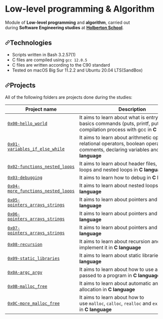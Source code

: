 <h1 dir="auto">Low-level programming &amp; Algorithm</h1>
<p dir="auto">Module of&nbsp;<strong>Low-level programming</strong>&nbsp;and&nbsp;<strong>algorithm</strong>, carried out during&nbsp;<strong>Software Engineering studies</strong>&nbsp;at&nbsp;<strong><a href="https://www.holbertonschool.com/" rel="nofollow">Holberton School</a></strong>.</p>
<h2 dir="auto"><svg class="octicon octicon-link" viewbox="0 0 16 16" version="1.1" width="16" height="16" aria-hidden="true"><path fill-rule="evenodd" d="M7.775 3.275a.75.75 0 001.06 1.06l1.25-1.25a2 2 0 112.83 2.83l-2.5 2.5a2 2 0 01-2.83 0 .75.75 0 00-1.06 1.06 3.5 3.5 0 004.95 0l2.5-2.5a3.5 3.5 0 00-4.95-4.95l-1.25 1.25zm-4.69 9.64a2 2 0 010-2.83l2.5-2.5a2 2 0 012.83 0 .75.75 0 001.06-1.06 3.5 3.5 0 00-4.95 0l-2.5 2.5a3.5 3.5 0 004.95 4.95l1.25-1.25a.75.75 0 00-1.06-1.06l-1.25 1.25a2 2 0 01-2.83 0z"></path></svg>Technologies</h2>
<ul dir="auto">
<li>Scripts written in Bash 3.2.57(1)</li>
<li>C files are compiled using&nbsp;<code>gcc 12.0.5</code></li>
<li>C files are written according to the C90 standard</li>
<li>Tested on macOS Big Sur 11.2.2 and Ubuntu 20.04 LTS(SandBox)</li>
</ul>
<h2 dir="auto"><svg class="octicon octicon-link" viewbox="0 0 16 16" version="1.1" width="16" height="16" aria-hidden="true"><path fill-rule="evenodd" d="M7.775 3.275a.75.75 0 001.06 1.06l1.25-1.25a2 2 0 112.83 2.83l-2.5 2.5a2 2 0 01-2.83 0 .75.75 0 00-1.06 1.06 3.5 3.5 0 004.95 0l2.5-2.5a3.5 3.5 0 00-4.95-4.95l-1.25 1.25zm-4.69 9.64a2 2 0 010-2.83l2.5-2.5a2 2 0 012.83 0 .75.75 0 001.06-1.06 3.5 3.5 0 00-4.95 0l-2.5 2.5a3.5 3.5 0 004.95 4.95l1.25-1.25a.75.75 0 00-1.06-1.06l-1.25 1.25a2 2 0 01-2.83 0z"></path></svg>Projects</h2>
<p dir="auto">All of the following folders are projects done during the studies:</p>
<table>
<thead>
<tr>
<th>Project name</th>
<th>Description</th>
</tr>
</thead>
<tbody>
<tr>
<td><a href="https://github.com/SebastianBlandon/holbertonschool-low_level_programming/tree/main/0x00-hello_world"><code>0x00-hello_world</code></a></td>
<td>It aims to learn about what is entry point, basics commands (puts, printf, putchar), compilation process with gcc in&nbsp;<strong>C language</strong></td>
</tr>
<tr>
<td><a href="https://github.com/SebastianBlandon/holbertonschool-low_level_programming/tree/main/0x01-variables_if_else_while"><code>0x01-variables_if_else_while</code></a></td>
<td>It aims to learn about arithmetic operators, relational operators, boolean operators, comments, declaring variables and loops in&nbsp;<strong>C language</strong></td>
</tr>
<tr>
<td><a href="https://github.com/SebastianBlandon/holbertonschool-low_level_programming/tree/main/0x02-functions_nested_loops"><code>0x02-functions_nested_loops</code></a></td>
<td>It aims to learn about header files, functions, loops and nested loops in&nbsp;<strong>C language</strong></td>
</tr>
<tr>
<td><a href="https://github.com/SebastianBlandon/holbertonschool-low_level_programming/tree/main/0x03-debugging"><code>0x03-debugging</code></a></td>
<td>It aims to learn how to debug in&nbsp;<strong>C language</strong></td>
</tr>
<tr>
<td><a href="https://github.com/SebastianBlandon/holbertonschool-low_level_programming/tree/main/0x04-more_functions_nested_loops"><code>0x04-more_functions_nested_loops</code></a></td>
<td>It aims to learn about nested loops in&nbsp;<strong>C language</strong></td>
</tr>
<tr>
<td><a href="https://github.com/SebastianBlandon/holbertonschool-low_level_programming/tree/main/0x05-pointers_arrays_strings"><code>0x05-pointers_arrays_strings</code></a></td>
<td>It aims to learn about pointers and arrays in&nbsp;<strong>C language</strong></td>
</tr>
<tr>
<td><a href="https://github.com/SebastianBlandon/holbertonschool-low_level_programming/tree/main/0x06-pointers_arrays_strings"><code>0x06-pointers_arrays_strings</code></a></td>
<td>It aims to learn about pointers and arrays in&nbsp;<strong>C language</strong></td>
</tr>
<tr>
<td><a href="https://github.com/SebastianBlandon/holbertonschool-low_level_programming/tree/main/0x07-pointers_arrays_strings"><code>0x07-pointers_arrays_strings</code></a></td>
<td>It aims to learn about pointers and arrays in&nbsp;<strong>C language</strong></td>
</tr>
<tr>
<td><a href="https://github.com/SebastianBlandon/holbertonschool-low_level_programming/tree/main/0x08-recursion"><code>0x08-recursion</code></a></td>
<td>It aims to learn about recursion and how to implement it in&nbsp;<strong>C language</strong></td>
</tr>
<tr>
<td><a href="https://github.com/SebastianBlandon/holbertonschool-low_level_programming/tree/main/0x09-static_libraries"><code>0x09-static_libraries</code></a></td>
<td>It aims to learn about static libraries in&nbsp;<strong>C language</strong></td>
</tr>
<tr>
<td><a href="https://github.com/SebastianBlandon/holbertonschool-low_level_programming/tree/main/0x0A-argc_argv"><code>0x0A-argc_argv</code></a></td>
<td>It aims to learn about how to use arguments passed to a program in&nbsp;<strong>C language</strong></td>
</tr>
<tr>
<td><a href="https://github.com/SebastianBlandon/holbertonschool-low_level_programming/tree/main/0x0B-malloc_free"><code>0x0B-malloc_free</code></a></td>
<td>It aims to learn about automatic and dynamic allocation in&nbsp;<strong>C language</strong></td>
</tr>
<tr>
<td><a href="https://github.com/SebastianBlandon/holbertonschool-low_level_programming/tree/main/0x0C-more_malloc_free"><code>0x0C-more_malloc_free</code></a></td>
<td>It aims to learn about how to use&nbsp;<code>malloc</code>,&nbsp;<code>calloc</code>,&nbsp;<code>realloc</code>&nbsp;and&nbsp;<code>exit</code>&nbsp;functions in&nbsp;<strong>C language</strong></td>
</tr>
<!--
<tr>
<td><a href="https://github.com/SebastianBlandon/holbertonschool-low_level_programming/tree/main/0x0D-preprocessor"><code>0x0D-preprocessor</code></a></td>
<td>It aims to learn about how to include guard in the header files and macros in&nbsp;<strong>C language</strong></td>
</tr>
<tr>
<td><a href="https://github.com/SebastianBlandon/holbertonschool-low_level_programming/tree/main/0x0E-structures_typedef"><code>0x0E-structures_typedef</code></a></td>
<td>It aims to learn about structures and&nbsp;<code>typedef</code>&nbsp;in&nbsp;<strong>C language</strong></td>
</tr>
<tr>
<td><a href="https://github.com/SebastianBlandon/holbertonschool-low_level_programming/tree/main/0x0F-function_pointers"><code>0x0F-function_pointers</code></a></td>
<td>It aims to learn about function pointers in&nbsp;<strong>C language</strong></td>
</tr>
<tr>
<td><a href="https://github.com/SebastianBlandon/holbertonschool-low_level_programming/tree/main/0x10-variadic_functions"><code>0x10-variadic_functions</code></a></td>
<td>It aims to learn about variadic functions in&nbsp;<strong>C language</strong></td>
</tr>
<tr>
<td><a href="https://github.com/SebastianBlandon/holbertonschool-low_level_programming/tree/main/0x12-singly_linked_lists"><code>0x12-singly_linked_lists</code></a></td>
<td>It aims to learn about linked lists in&nbsp;<strong>C language</strong></td>
</tr>
<tr>
<td><a href="https://github.com/SebastianBlandon/holbertonschool-low_level_programming/tree/main/0x13-more_singly_linked_lists"><code>0x13-more_singly_linked_lists</code></a></td>
<td>It aims to learn about singly linked lists in&nbsp;<strong>C language</strong></td>
</tr>
<tr>
<td><a href="https://github.com/SebastianBlandon/holbertonschool-low_level_programming/tree/main/0x14-bit_manipulation"><code>0x14-bit_manipulation</code></a></td>
<td>It aims to learn about how to manipulate bits and use bitwise operators in&nbsp;<strong>C language</strong></td>
</tr>
<tr>
<td><a href="https://github.com/SebastianBlandon/holbertonschool-low_level_programming/tree/main/0x15-file_io"><code>0x15-file_io</code></a></td>
<td>It aims to learn about how to handle files (open, close, read and write), file descriptors, system calls and file permissions in&nbsp;<strong>C language</strong></td>
</tr>
<tr>
<td><a href="https://github.com/SebastianBlandon/holbertonschool-low_level_programming/tree/main/0x17-doubly_linked_lists"><code>0x17-doubly_linked_lists</code></a></td>
<td>It aims to learn about doubly linked list in&nbsp;<strong>C language</strong></td>
</tr>
<tr>
<td><a href="https://github.com/SebastianBlandon/holbertonschool-low_level_programming/tree/main/0x18-dynamic_libraries"><code>0x18-dynamic_libraries</code></a></td>
<td>It aims to learn about dynamic and shared libraries in&nbsp;<strong>C language</strong></td>
</tr>
<tr>
<td><a href="https://github.com/jorgezafra94/monty"><code>0x19-stacks_queues_lifo_fifo</code></a></td>
<td>Submodule of&nbsp;<strong>monty</strong>, an interpreter of Monty ByteCode files written with&nbsp;<strong>C language</strong></td>
</tr>
<tr>
<td><a href="https://github.com/SebastianBlandon/holbertonschool-low_level_programming/tree/main/0x1A-hash_tables"><code>0x1A-hash_tables</code></a></td>
<td>It aims to learn how to implement Hash Tables with&nbsp;<strong>C language</strong></td>
</tr>
<tr>
<td><a href="https://github.com/SebastianBlandon/holbertonschool-low_level_programming/tree/main/0x1B-sorting_algorithms"><code>0x1B-sorting_algorithms</code></a></td>
<td>It aims to learn about sorting algorithms (bubble sort, insertion sort, selection sort, quick sort and so on) and Big O Notation in&nbsp;<strong>C language</strong></td>
</tr>
<tr>
<td><a href="https://github.com/SebastianBlandon/holbertonschool-low_level_programming/tree/main/0x1C-makefiles"><code>0x1C-makefiles</code></a></td>
<td>It aims to learn what are makefiles, when, why and how to use them (with variables, explicit and implicit rules)</td>
</tr>
<tr>
<td><a href="https://github.com/SebastianBlandon/holbertonschool-low_level_programming/tree/main/0x1D-binary_trees"><code>0x1D-binary_trees</code></a></td>
<td>It aims to learn about what is a binary tree, the different traversal methods to go through a binary tree and the different types of binary trees (complete, full, perfect and balanced)</td>
</tr>
-->
</tbody>
</table>
